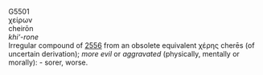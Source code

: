 G5501  
χείρων  
cheirōn  
*khi‘-rone*  
Irregular compound of [2556](g2556) from an obsolete equivalent χέρης
cherēs (of uncertain derivation); *more* *evil* or *aggravated*
(physically, mentally or morally): - sorer, worse.  
